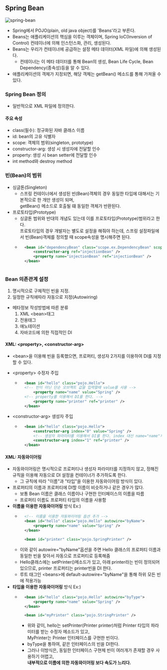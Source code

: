 ## Spring Bean
![spring-bean](https://user-images.githubusercontent.com/60641307/83010531-5959ab80-a053-11ea-9ed9-7afb179130b4.png)

- Spring에서 POJO(plain, old java object)를 'Beans'라고 부른다.
- Beans는 애플리케이션의 핵심을 이루는 객체이며, Spring IoC(Inversion of Control) 컨테이너에 의해 인스턴스화, 관리, 생성된다.
- Beans는 우리가 컨테이너에 공급하는 설정 메타 데이터(XML 파일)에 의해 생성된다.
    - 컨테이너는 이 메타 데이터를 통해 Bean의 생성, Bean Life Cycle, Bean Dependency(종속성)등을 알 수 있다.
- 애플리케이션의 객체가 지정되면, 해당 객체는 getBean() 메소드를 통해 가져올 수 있다.
### Spring Bean 정의
- 일반적으로 XML 파일에 정의한다.
#### 주요 속성
- class(필수): 정규화된 자바 클래스 이름
- id: bean의 고유 식별자
- scope: 객체의 범위(singleton, prototype)
- constructor-arg: 생성 시 생성자에 전달할 인수
- property: 생성 시 bean setter에 전달할 인수
- int method와 destroy method

### 빈(Bean)의 범위
- 싱글톤(Singleton)
    - 스프링 컨테이너에서 생성된 빈(Bean)객체의 경우 동일한 타입에 대해서는 기본적으로 한 개만 생성이 되며,<br> getBean() 메소드로 호출될 떄 동일한 객체가 반환된다.
- 프로토타입(Prototype)
    - 싱글톤 범위와 반대의 개념도 있는데 이를 프로토타입(Prototype)범위라고 한다.<br>프로토타입의 경우 개발자는 별도로 설정을 해줘야 하는데, 스프링 설정파일에서 빈(Bean)객체를 정의할 때 scope속성을 명시해주면 된다.
    - ```xml
        <bean id="dependencyBean" class="scope.ex.DependencyBean" scope="prototype">
            <constructor-arg ref="injectionBean" />   
            <property name="injectionBean" ref="injectionBean" />
        </bean>
     ```

### Bean 의존관계 설정
1. 명시적으로 구체적인 빈을 지정.
2. 일정한 규칙에따라 자동으로 지정(Autowiring)
- 메타정보 작성방법에 따른 분류
    1. XML &#60;bean&#62;태그
    2. 전용태그
    3. 애노테이션
    4. 자바코드에 의한 직접적인 DI

#### XML: &#60;property&#62;, &#60;constructor-arg&#62;
- &#60;bean&#62;을 이용해 빈을 등록했으면, 프로퍼티, 생성자 2가지를 이용하여 DI를 지정할 수 있다.

- &#60;property&#62; 수정자 주입
    - ```xml
        <bean id="hello" class="pojo.Hello">
        <!-- 빈이 아닌 단순 오브젝트 값을 입력할때 value를 사용 -->
            <property name="name" value="Spring" />
        <!-- property를 이용해서 DI를 한다. -->
            <property name="printer" ref="printer" />
        </bean>
      ```        
- &#60;constructor-arg&#62; 생성자 주입
    - ```xml
        <bean id="hello" class="pojo.Hello">
            <constructor-arg index="0" value="Spring" />
            <!-- 생성자 파라미터를 이용해서 DI를 한다. index 대신 name="name"처럼 파라미터이름도 가능 -->
            <constructor-arg index="1" ref="printer" />
        </bean>
      ```

#### XML: 자동와이어링
- 자동와이어링은 명시적으로 프로퍼티나 생성자 파라미터를 지정하지 않고, 정해진 규칙을 이용해 자동으로 DI 설정을 컨테이너가 추가하도록 한다.
    - 그 규칙에 따라 "이름"과 "타입"을 이용한 자동와이어링 방식이 있다.
- 프로퍼티의 이름과 프로퍼티에 DI할 이름이 비슷하거나 같은 경우가 많다.
    - 보통 Bean 이름은 클래스 이름이나 구현한 인터페이스의 이름을 따름
    - 프로퍼티 이름도 프로퍼티 타입의 이름을 사용함 
- **이름을 이용한 자동와이어링** 방식 Ex:)
    - ```xml
        <!-- 이름을 이용한 자동와이어링 옵션 추가 -->
        <bean id="hello" class="pojo.Hello" autowire="byName">
            <property name="name" value="Spring" />
        </bean>

        <bean id="printer" class="pojo.SpringPrinter" />
      ```
    - 이와 같이 autowire="byName"옵션을 주면 Hello 클래스의 프로퍼티 이름과 동일한 빈을 찾아서 자동으로 프로퍼티로 등록해줌
    - Hello클래스에는 setPrinter()메소드가 있고, 아래 printer라는 빈이 정의되어 있으므로, printer 프로퍼티는 printer빈을 DI 한다.
    - 루트 태그인 &#60;beans&#62;에 default-autowire="byName"을 통해 하위 모든 빈에 적용가능
- **타입을 이용한 자동와이어링** 방식 Ex:)
    - ```xml
        <bean id="hello" class="pojo.Hello" autowire="byType">
            <property name="name" value="Spring" />
        </bean>

        <bean id="myPrinter" class="pojo.StringPrinter" />
      ```
      - 위와 같이, hello는 setPrinter(Printer printer)처럼 Printer 타입의 파라미터를 받는 수정자 메소드가 있고,<br>MyPrinter는 Printer 인터페이스를 구현한 빈이다.
      - byType을 통하여, 같은 인터페이스의 빈을 DI한다.
      - 그러나 이방식은, 동일한 인터페이스 구현체 빈이 여러개가 존재할 경우 사용하기 어렵고, <br>**내부적으로 이름에 의한 자동와이어링 보다 속도가 느리다.**